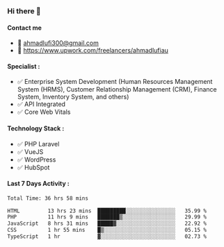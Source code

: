 ### Hi there 👋

#### Contact me 
- :email: ahmadlufi300@gmail.com
- 🔭 https://www.upwork.com/freelancers/ahmadlufiau

#### Specialist :
- ✅ Enterprise System Development (Human Resources Management System (HRMS), Customer Relationship Management (CRM), Finance System, Inventory System, and others)
- ✅ API Integrated
- ✅ Core Web Vitals

#### Technology Stack :

- ✅ PHP Laravel
- ✅ VueJS
- ✅ WordPress
- ✅ HubSpot

#### Last 7 Days Activity :
<!--START_SECTION:waka-->

```txt
Total Time: 36 hrs 58 mins

HTML         13 hrs 23 mins  █████████░░░░░░░░░░░░░░░░   35.99 %
PHP          11 hrs 9 mins   ███████▒░░░░░░░░░░░░░░░░░   29.99 %
JavaScript   8 hrs 31 mins   █████▓░░░░░░░░░░░░░░░░░░░   22.92 %
CSS          1 hr 55 mins    █▒░░░░░░░░░░░░░░░░░░░░░░░   05.15 %
TypeScript   1 hr            ▓░░░░░░░░░░░░░░░░░░░░░░░░   02.73 %
```

<!--END_SECTION:waka-->

<!--
**ahmadlufiau/ahmadlufiau** is a ✨ _special_ ✨ repository because its `README.md` (this file) appears on your GitHub profile.

Here are some ideas to get you started:

- 🔭 I’m currently working on ...
- 🌱 I’m currently learning ...
- 👯 I’m looking to collaborate on ...
- 🤔 I’m looking for help with ...
- 💬 Ask me about ...
- 📫 How to reach me: ...
- 😄 Pronouns: ...
- ⚡ Fun fact: ...
-->
